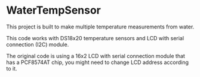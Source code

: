 # WaterTempSensor

This project is built to make multiple temperature measurements from water.

This code works with DS18x20 temperature sensors and LCD with serial connection (I2C) module. 

The original code is using a 16x2 LCD with serial connection module that has a PCF8574AT chip, you might need to change LCD address according to it.  
